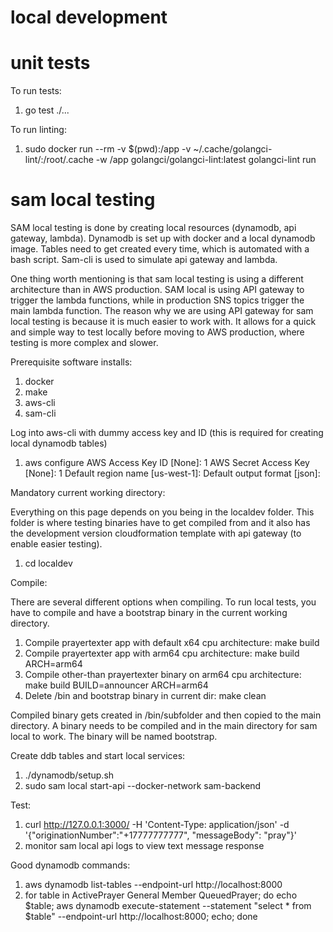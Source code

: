 # local development

# unit tests

To run tests:
1. go test ./...

To run linting:
1. sudo docker run --rm -v $(pwd):/app -v ~/.cache/golangci-lint/:/root/.cache -w /app golangci/golangci-lint:latest golangci-lint run

# sam local testing

SAM local testing is done by creating local resources (dynamodb, api gateway, lambda). Dynamodb is set up with docker 
and a local dynamodb image. Tables need to get created every time, which is automated with a bash script. Sam-cli is 
used to simulate api gateway and lambda.

One thing worth mentioning is that sam local testing is using a different architecture than in AWS production. SAM local 
is using API gateway to trigger the lambda functions, while in production SNS topics trigger the main lambda function. 
The reason why we are using API gateway for sam local testing is because it is much easier to work with. It allows for a 
quick and simple way to test locally before moving to AWS production, where testing is more complex and slower.

Prerequisite software installs:

1. docker
2. make
3. aws-cli
4. sam-cli

Log into aws-cli with dummy access key and ID (this is required for creating local dynamodb tables)

1. aws configure
AWS Access Key ID [None]: 1
AWS Secret Access Key [None]: 1
Default region name [us-west-1]: 
Default output format [json]: 

Mandatory current working directory:

Everything on this page depends on you being in the localdev folder. This folder is where testing binaries have to get 
compiled from and it also has the development version cloudformation template with api gateway (to enable easier 
testing).

1. cd localdev

Compile:

There are several different options when compiling. To run local tests, you have to compile and have a bootstrap binary
in the current working directory.

1. Compile prayertexter app with default x64 cpu architecture:
make build
2. Compile prayertexter app with arm64 cpu architecture:
make build ARCH=arm64
3. Compile other-than prayertexter binary on arm64 cpu architecture:
make build BUILD=announcer ARCH=arm64
4. Delete /bin and bootstrap binary in current dir:
make clean

Compiled binary gets created in /bin/subfolder and then copied to the main directory. A binary needs to be compiled and 
in the main directory for sam local to work. The binary will be named bootstrap.

Create ddb tables and start local services:

1. ./dynamodb/setup.sh 
2. sudo sam local start-api --docker-network sam-backend

Test:

1. curl http://127.0.0.1:3000/ -H 'Content-Type: application/json' -d '{"originationNumber":"+17777777777", "messageBody": "pray"}'
2. monitor sam local api logs to view text message response

Good dynamodb commands:

1. aws dynamodb list-tables --endpoint-url http://localhost:8000
2. for table in ActivePrayer General Member QueuedPrayer; do echo $table; aws dynamodb execute-statement --statement "select * from $table" --endpoint-url http://localhost:8000; echo; done